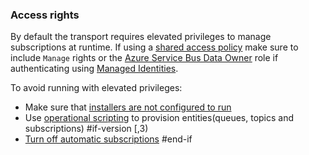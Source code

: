 
### Access rights

By default the transport requires elevated privileges to manage subscriptions at runtime. If using a [shared access policy](https://learn.microsoft.com/en-us/azure/service-bus-messaging/service-bus-sas) make sure to include `Manage` rights or the [Azure Service Bus Data Owner](https://learn.microsoft.com/en-us/azure/role-based-access-control/built-in-roles#azure-service-bus-data-owner) role if authenticating using [Managed Identities](https://learn.microsoft.com/en-us/azure/service-bus-messaging/service-bus-managed-service-identity).

To avoid running with elevated privileges:

- Make sure that [installers are not configured to run](/nservicebus/operations/installers.md)
- Use [operational scripting](/transports/azure-service-bus/operational-scripting.md) to provision entities(queues, topics and subscriptions)
#if-version [,3)
- [Turn off automatic subscriptions](/nservicebus/messaging/publish-subscribe/controlling-what-is-subscribed.md#disabling-auto-subscription)
#end-if